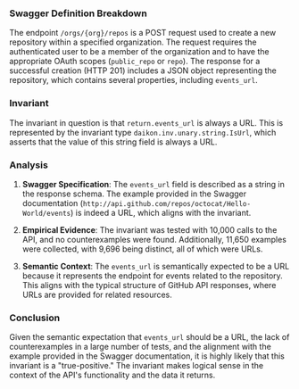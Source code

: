 ### Swagger Definition Breakdown

The endpoint `/orgs/{org}/repos` is a POST request used to create a new repository within a specified organization. The request requires the authenticated user to be a member of the organization and to have the appropriate OAuth scopes (`public_repo` or `repo`). The response for a successful creation (HTTP 201) includes a JSON object representing the repository, which contains several properties, including `events_url`.

### Invariant

The invariant in question is that `return.events_url` is always a URL. This is represented by the invariant type `daikon.inv.unary.string.IsUrl`, which asserts that the value of this string field is always a URL.

### Analysis

1. **Swagger Specification**: The `events_url` field is described as a string in the response schema. The example provided in the Swagger documentation (`http://api.github.com/repos/octocat/Hello-World/events`) is indeed a URL, which aligns with the invariant.

2. **Empirical Evidence**: The invariant was tested with 10,000 calls to the API, and no counterexamples were found. Additionally, 11,650 examples were collected, with 9,696 being distinct, all of which were URLs.

3. **Semantic Context**: The `events_url` is semantically expected to be a URL because it represents the endpoint for events related to the repository. This aligns with the typical structure of GitHub API responses, where URLs are provided for related resources.

### Conclusion

Given the semantic expectation that `events_url` should be a URL, the lack of counterexamples in a large number of tests, and the alignment with the example provided in the Swagger documentation, it is highly likely that this invariant is a "true-positive." The invariant makes logical sense in the context of the API's functionality and the data it returns.
